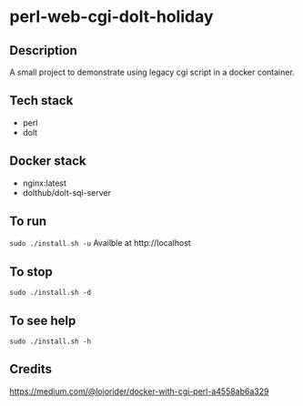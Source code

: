 # perl-web-cgi-dolt-holiday

## Description
A small project to demonstrate using
legacy cgi script in a docker container.

## Tech stack
- perl
- dolt

## Docker stack
- nginx:latest
- dolthub/dolt-sql-server

## To run
`sudo ./install.sh -u`
Availble at http://localhost

## To stop
`sudo ./install.sh -d`

## To see help
`sudo ./install.sh -h`

## Credits
https://medium.com/@lojorider/docker-with-cgi-perl-a4558ab6a329
